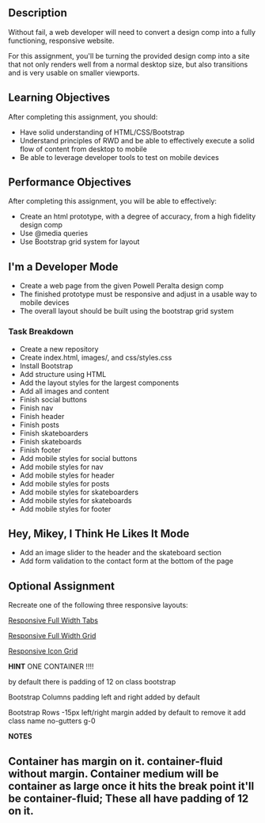 ## Description

Without fail, a web developer will need to convert a design comp into a fully functioning, responsive website.

For this assignment, you'll be turning the provided design comp into a site that not only renders well from a normal desktop size, but also transitions and is very usable on smaller viewports.

## Learning Objectives

After completing this assignment, you should:

* Have solid understanding of HTML/CSS/Bootstrap
* Understand principles of RWD and be able to effectively execute a solid flow of content from desktop to mobile
* Be able to leverage developer tools to test on mobile devices

## Performance Objectives

After completing this assignment, you will be able to effectively:

* Create an html prototype, with a degree of accuracy, from a high fidelity design comp
* Use @media queries
* Use Bootstrap grid system for layout

## I'm a Developer Mode

* Create a web page from the given Powell Peralta design comp
* The finished prototype must be responsive and adjust in a usable way to mobile devices
* The overall layout should be built using the bootstrap grid system

### Task Breakdown

* Create a new repository
* Create index.html, images/, and css/styles.css
* Install Bootstrap
* Add structure using HTML
* Add the layout styles for the largest components
* Add all images and content
* Finish social buttons
* Finish nav
* Finish header
* Finish posts
* Finish skateboarders
* Finish skateboards
* Finish footer
* Add mobile styles for social buttons
* Add mobile styles for nav
* Add mobile styles for header
* Add mobile styles for posts
* Add mobile styles for skateboarders
* Add mobile styles for skateboards
* Add mobile styles for footer

## Hey, Mikey, I Think He Likes It Mode

* Add an image slider to the header and the skateboard section
* Add form validation to the contact form at the bottom of the page

## Optional Assignment

Recreate one of the following three responsive layouts:

[Responsive Full Width Tabs](https://tympanus.net/Blueprints/FullWidthTabs/)

[Responsive Full Width Grid](https://tympanus.net/Blueprints/ResponsiveFullWidthGrid/)

[Responsive Icon Grid](https://tympanus.net/Blueprints/ResponsiveIconGrid/)



**HINT**
ONE CONTAINER !!!!

by default there is padding of 12 on class bootstrap

Bootstrap Columns
padding left and right added by default

Bootstrap Rows
-15px left/right margin
added by default to remove it add class
name no-gutters g-0


**NOTES**

Container has margin on it.
container-fluid without margin.
Container medium will be container as large once it hits the break point it'll be container-fluid; These all have padding of 12 on it.
-----------------------
